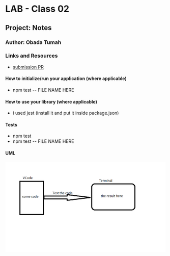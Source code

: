 # LAB - Class 02

## Project: Notes

### Author: Obada Tumah

### Links and Resources

- [submission PR](https://github.com/obadatumah-401-advanced-javascript/notes/pull/4)

#### How to initialize/run your application (where applicable)

- npm test -- FILE NAME HERE

#### How to use your library (where applicable)
- i used jest (install it and put it inside package.json)
#### Tests

- npm test
- npm test -- FILE NAME HERE

#### UML

![uml img](assets/class02.png)
